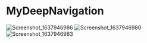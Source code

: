 # MyDeepNavigation
![Screenshot_1637946986](https://user-images.githubusercontent.com/68629990/143614486-c6c3bea3-34c6-466d-bc98-aef41e4ff127.png)
![Screenshot_1637946980](https://user-images.githubusercontent.com/68629990/143614492-a7d5d96e-901c-4c96-b8c6-f3a594d02b8b.png)
![Screenshot_1637946983](https://user-images.githubusercontent.com/68629990/143614497-9f722dc2-5837-4dda-a74b-8b72c18e6217.png)
